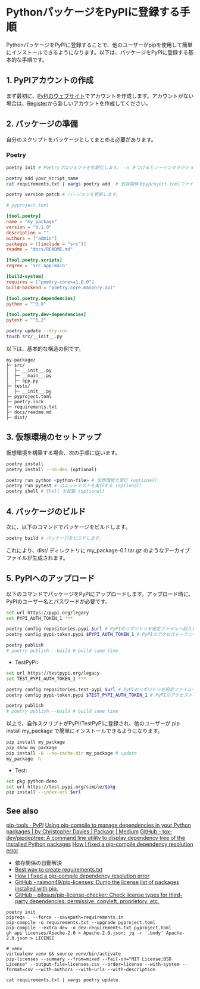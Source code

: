 # PythonパッケージをPyPIに登録する手順

PythonパッケージをPyPIに登録することで、他のユーザーがpipを使用して簡単にインストールできるようになります。以下は、パッケージをPyPIに登録する基本的な手順です。

## 1. PyPIアカウントの作成

まず最初に、[PyPIのウェブサイト](https://pypi.org/)でアカウントを作成します。アカウントがない場合は、[Register](https://pypi.org/account/register/)から新しいアカウントを作成してください。

## 2. パッケージの準備

自分のスクリプトをパッケージとしてまとめる必要があります。

### Poetry

```sh
poetry init # Poetryプロジェクトを初期化します。 -n をつけるとノーインタラクション

poetry add your_script_name
cat requirements.txt | xargs poetry add  # 依存関係をpyproject.tomlファイルに記述します

poetry version patch # バージョンを更新します。
```

```toml
# pyproject.toml

[tool.poetry]
name = "my_package"
version = "0.1.0"
description = ""
authors = ["admin"]
packages = [{include = "src"}]
readme = "docs/README.md"

[tool.poetry.scripts]
regrex = 'src.app:main'

[build-system]
requires = ["poetry-core>=1.0.0"]
build-backend = "poetry.core.masonry.api"

[tool.poetry.dependencies]
python = "^3.8"

[tool.poetry.dev-dependencies]
pytest = "^5.2"
```

```sh
poetry update --dry-run
touch src/__init__.py
```

以下は、基本的な構造の例です。

```
my-package/
├─ src/
│  ├─ __init__.py
│  ├─ __main__.py
│  ├─ app.py
├─ tests/
│  ├─ __init__.py
├─ pyproject.toml
├─ poetry.lock
├─ requirements.txt
├─ docs/readme.md
├─ dist/

```

## 3. 仮想環境のセットアップ

仮想環境を構築する場合、次の手順に従います。

```sh
poetry install
poetry install --no-dev (optional)

poetry run python <python-file> # 仮想環境で実行 (optional)
poetry run pytest # ユニットテストを実行する (optional)
poetry shell # Shell を起動 (optional)
```

## 4. パッケージのビルド
次に、以下のコマンドでパッケージをビルドします。

```sh
poetry build # パッケージをビルドします。
```

これにより、dist/ ディレクトリに my_package-0.1.tar.gz のようなアーカイブファイルが生成されます。

## 5. PyPIへのアップロード
以下のコマンドでパッケージをPyPIにアップロードします。アップロード時に、PyPIのユーザー名とパスワードが必要です。

```sh
set url https://pypi.org/legacy
set PYPI_AUTH_TOKEN_1 ***

poetry config repositories.pypi $url # PyPIのリポジトリを設定ファイルへ記入します。
poetry config pypi-token.pypi $PYPI_AUTH_TOKEN_1 # PyPIのアクセストークンを設定します。

poetry publish 
# poetry publish --build # build same time
```
- TestPyPI:
```sh
set url https://testpypi.org/legacy
set TEST_PYPI_AUTH_TOKEN_1 ***

poetry config repositories.test-pypi $url # PyPIのリポジトリを設定ファイルへ記入します。
poetry config pypi-token.pypi $TEST_PYPI_AUTH_TOKEN_1 # PyPIのアクセストークンを設定します。

poetry publish 
# poetry publish --build # build same time
```

以上で、自作スクリプトがPyPI/TestPyPIに登録され、他のユーザーが pip install my_package で簡単にインストールできるようになります。

```sh
pip install my_package
pip show my_package
pip install -U --no-cache-dir my_package # update 
my_package -h
```

- Test:
```sh
set pkg python-demo
set url https://test.pypi.org/simple/$pkg
pip install --index-url $url
```

## See also

[pip-tools · PyPI](https://pypi.org/project/pip-tools/)
[Using pip-compile to manage dependencies in your Python packages | by Christopher Davies | Packagr | Medium](https://medium.com/packagr/using-pip-compile-to-manage-dependencies-in-your-python-packages-8451b21a949e)
[GitHub - tox-dev/pipdeptree: A command line utility to display dependency tree of the installed Python packages](https://github.com/tox-dev/pipdeptree)
[How I fixed a pip-compile dependency resolution error](https://medium.com/@RyanHiebert/how-i-fixed-a-pip-compile-dependency-resolution-error-c09305e107e2)
   - 依存関係の自動解決
   - [Best way to create requirements.txt](https://dev.to/sajidurshajib/best-way-to-create-requirementstxt-5co9)
   - [How I fixed a pip-compile dependency resolution error](https://medium.com/@RyanHiebert/how-i-fixed-a-pip-compile-dependency-resolution-error-c09305e107e2)
   - [GitHub - raimon49/pip-licenses: Dump the license list of packages installed with pip.](https://github.com/raimon49/pip-licenses)
   - [GitHub - pilosus/pip-license-checker: Check license types for third-party dependencies: permissive, copyleft, proprietory, etc.](https://github.com/pilosus/pip-license-checker)
```
poetry init
pipreqs . --force --savepath=requirements.in
pip-compile -o requirements.txt --upgrade pyproject.toml
pip-compile --extra dev -o dev-requirements.txt pyproject.toml 
gh api licenses/Apache-2.0 > Apache-2.0.json; jq -r '.body' Apache-2.0.json > LICENSE

# venv
virtualenv venv && source venv/bin/activate
pip-licenses --summary --from=mixed --fail-on="MIT License;BSD License" --output-file=licenses.csv --order=license --with-system --format=csv --with-authors --with-urls --with-description

cat requirements.txt | xargs poetry update
```